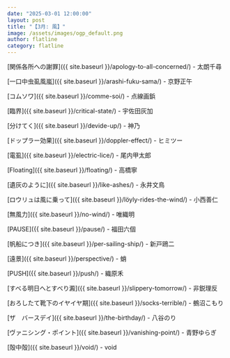 ```yaml
---
date: "2025-03-01 12:00:00"
layout: post
title: "【3月: 風】"
image: /assets/images/ogp_default.png
author: flatline
category: flatline
---
```



[関係各所への謝罪]({{ site.baseurl }}/apology-to-all-concerned/) - 太朗千尋

[一口中虫虱風嵐]({{ site.baseurl }}/arashi-fuku-sama/) - 京野正午

[コムソワ]({{ site.baseurl }}/comme-soi/) - 点線画鋲

[臨界]({{ site.baseurl }}/critical-state/) - 宇佐田灰加

[分けてく]({{ site.baseurl }}/devide-up/) - 神乃

[ドップラー効果]({{ site.baseurl }}/doppler-effect/) - ヒミツー

[電虱]({{ site.baseurl }}/electric-lice/) - 尾内甲太郎

[Floating]({{ site.baseurl }}/floating/) - 高橋寧

[遺灰のように]({{ site.baseurl }}/like-ashes/) - 永井文鳥

[ロウリュは風に乗って]({{ site.baseurl }}/löyly-rides-the-wind/) - 小西善仁

[無風力]({{ site.baseurl }}/no-wind/) - 唯織明

[PAUSE]({{ site.baseurl }}/pause/) - 福田六個

[帆船につき]({{ site.baseurl }}/per-sailing-ship/) - 新戸鴎二

[遠景]({{ site.baseurl }}/perspective/) - 蛸

[PUSH]({{ site.baseurl }}/push/) - 織原禾

[すべる明日へとすべり澱]({{ site.baseurl }}/slippery-tomorrow/) - 非鋭理反

[おろしたて靴下のイヤイヤ期]({{ site.baseurl }}/socks-terrible/) - 鵺沼こもり

[ザ　バースデイ]({{ site.baseurl }}/the-birthday/) - 八谷のり

[ヴァニシング・ポイント]({{ site.baseurl }}/vanishing-point/) - 青野ゆらぎ

[殻中殻]({{ site.baseurl }}/void/) - void
